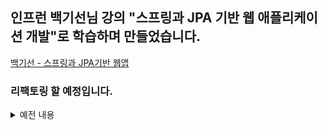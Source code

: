 ## 인프런 백기선님 강의 "스프링과 JPA 기반 웹 애플리케이션 개발"로 학습하며 만들었습니다.
[백기선 - 스프링과 JPA기반 웹앱](https://www.inflearn.com/course/%EC%8A%A4%ED%94%84%EB%A7%81-JPA-%EC%9B%B9%EC%95%B1/dashboard)

### 리팩토링 할 예정입니다.


<details>
  <summary>예전 내용</summary> <!-- summary 아래 한칸 공백 두어야함 -->
  
  #### 예전 대충 만든 readme


![K-001](https://user-images.githubusercontent.com/78904413/150488186-5ff0d8db-4e5e-4d7d-ae16-a51a9d94d34e.png)
메인 페이지

![K-002](https://user-images.githubusercontent.com/78904413/150488241-22206bd3-656c-4bb8-9213-8e730e2f152f.png)
로그인 페이지

![K-003](https://user-images.githubusercontent.com/78904413/150488304-79c314e7-e305-4976-aa59-4b18576bff38.png)
내 정보 페이지

![K-004](https://user-images.githubusercontent.com/78904413/150488340-fec2fc99-9ab7-40a3-be23-c9d9199c77fc.png)
내 정보 수정

![K-005](https://user-images.githubusercontent.com/78904413/150488383-d869063c-3256-47ff-af50-b203b48be570.png)
팀 정보 페이지

![K-006](https://user-images.githubusercontent.com/78904413/150488407-f14f6844-6e8e-49b8-aebb-5a2c626d8c18.png)
참가 신청 보낸 후 메세지

![K-007](https://user-images.githubusercontent.com/78904413/150488471-d5396dae-0695-4dcc-9303-995c86e3c6d4.png)
게시판crud과 댓글

![K-008](https://user-images.githubusercontent.com/78904413/150488507-8c848af1-07c3-428e-917c-766f2e33fb62.png)
검색 페이지

![K-009](https://user-images.githubusercontent.com/78904413/150488529-02839601-d1c7-40ac-b52e-12f3d8479eec.png)
패스워드 인코딩

![la1](https://user-images.githubusercontent.com/78904413/149943348-db32ccf5-dded-4b59-a86e-15d9972f2fe3.jpg)
![la2](https://user-images.githubusercontent.com/78904413/149943364-8434013a-1328-46ae-a558-30cbbaabd72a.jpg)
![la3](https://user-images.githubusercontent.com/78904413/149943385-1fde936f-9766-45a7-9d0e-b6aa572df9ca.jpg)
![la4](https://user-images.githubusercontent.com/78904413/149943399-3b226f4e-d549-4dc4-8e3b-28c123ee67ad.jpg)
![la5](https://user-images.githubusercontent.com/78904413/149943412-ce7f6076-f7b2-4490-aa82-c57f7c69f890.jpg)
![la6](https://user-images.githubusercontent.com/78904413/149943442-edf99f82-9a01-4f11-a8b1-2c62fd28c91a.jpg)
  
  
  
</details>
